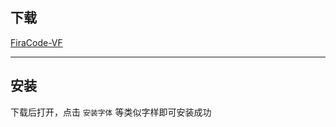 ## 下载  
[FiraCode-VF](https://lz.qaiu.top/parser?url=https://cqu-openlib.lanzout.com/izLmc1x5wxte)  

---

## 安装  
下载后打开，点击 `安装字体` 等类似字样即可安装成功  